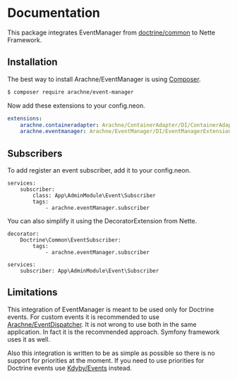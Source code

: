Documentation
====

This package integrates EventManager from [doctrine/common](https://github.com/doctrine/common) to Nette Framework.

Installation
----

The best way to install Arachne/EventManager is using [Composer](http://getcomposer.org/).

```sh
$ composer require arachne/event-manager
```

Now add these extensions to your config.neon.

```yml
extensions:
    arachne.containeradapter: Arachne/ContainerAdapter/DI/ContainerAdapterExtension
    arachne.eventmanager: Arachne/EventManager/DI/EventManagerExtension
```

Subscribers
----

To add register an event subscriber, add it to your config.neon.

```
services:
    subscriber:
        class: App\AdminModule\Event\Subscriber
        tags:
            - arachne.eventManager.subscriber
```

You can also simplify it using the DecoratorExtension from Nette.

```
decorator:
    Doctrine\Common\EventSubscriber:
        tags:
            - arachne.eventManager.subscriber

services:
    subscriber: App\AdminModule\Event\Subscriber
```

Limitations
----

This integration of EventManager is meant to be used only for Doctrine events. For custom events it is recommended to use [Arachne/EventDispatcher](https://github.com/Arachne/EventDispatcher). It is not wrong to use both in the same application. In fact it is the recommended approach. Symfony framework uses it as well.

Also this integration is written to be as simple as possible so there is no support for priorities at the moment. If you need to use priorities for Doctrine events use [Kdyby/Events](https://github.com/Kdyby/Events) instead.
